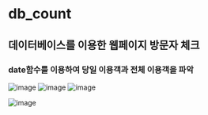 # db_count
## 데이터베이스를 이용한 웹페이지 방문자 체크

### date함수를 이용하여 당일 이용객과 전체 이용객을 파악
![image](https://user-images.githubusercontent.com/94829177/170240906-099d53a5-3ef3-4e48-bac9-0a891dbf03ec.png)
![image](https://user-images.githubusercontent.com/94829177/170240049-ef9d7e91-d5f7-45fd-8590-dea6db0a1fa9.png)
![image](https://user-images.githubusercontent.com/94829177/170240592-fea0240d-6e7c-44c3-b218-aa2aa11f076e.png)

![image](https://user-images.githubusercontent.com/94829177/170239883-651cc6b2-47ca-4bb6-9e70-392563cdbe03.png)
